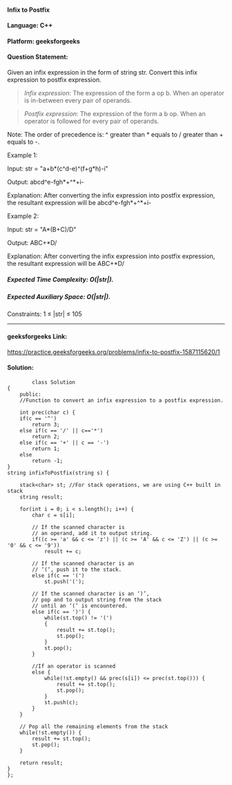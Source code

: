 #### Infix to Postfix 
#### Language: C++ 
#### Platform: geeksforgeeks
#### Question Statement:
Given an infix expression in the form of string str. Convert this infix expression to postfix expression.

> *Infix expression*: The expression of the form a op b. When an operator is in-between every pair of operands.

> *Postfix expression*: The expression of the form a b op. When an operator is followed for every pair of operands.

Note: The order of precedence is: ^ greater than * equals to / greater than + equals to -.

Example 1:

Input: str = "a+b*(c^d-e)^(f+g*h)-i"

Output: abcd^e-fgh*+^*+i-

Explanation:
After converting the infix expression 
into postfix expression, the resultant 
expression will be abcd^e-fgh*+^*+i-

Example 2:

Input: str = "A*(B+C)/D"

Output: ABC+*D/

Explanation:
After converting the infix expression 
into postfix expression, the resultant 
expression will be ABC+*D/
 
##### Expected Time Complexity: O(|str|).
##### Expected Auxiliary Space: O(|str|).

Constraints:
1 ≤ |str| ≤ 105

<hr />

#### geeksforgeeks Link:
https://practice.geeksforgeeks.org/problems/infix-to-postfix-1587115620/1


#### Solution:
```
        class Solution
{
    public:
    //Function to convert an infix expression to a postfix expression.
    
    int prec(char c) {
    if(c == '^')
        return 3;
    else if(c == '/' || c=='*')
        return 2;
    else if(c == '+' || c == '-')
        return 1;
    else
        return -1;
}
string infixToPostfix(string s) {
 
    stack<char> st; //For stack operations, we are using C++ built in stack
    string result;
 
    for(int i = 0; i < s.length(); i++) {
        char c = s[i];
 
        // If the scanned character is
        // an operand, add it to output string.
        if((c >= 'a' && c <= 'z') || (c >= 'A' && c <= 'Z') || (c >= '0' && c <= '9'))
            result += c;
 
        // If the scanned character is an
        // ‘(‘, push it to the stack.
        else if(c == '(')
            st.push('(');
 
        // If the scanned character is an ‘)’,
        // pop and to output string from the stack
        // until an ‘(‘ is encountered.
        else if(c == ')') {
            while(st.top() != '(')
            {
                result += st.top();
                st.pop();
            }
            st.pop();
        }
 
        //If an operator is scanned
        else {
            while(!st.empty() && prec(s[i]) <= prec(st.top())) {
                result += st.top();
                st.pop(); 
            }
            st.push(c);
        }
    }
 
    // Pop all the remaining elements from the stack
    while(!st.empty()) {
        result += st.top();
        st.pop();
    }
 
    return result;
}
};
```
